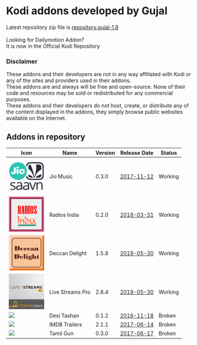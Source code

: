 # Kodi addons developed by Gujal
Latest repository zip file is 
[repository.gujal-1.8](https://github.com/Gujal00/GujalKodiWork/releases/download/1.8/repository.gujal-1.8.zip)
<br>
<br>Looking for Dailymotion Addon?
<br> It is now in the Official Kodi Repository

### Disclaimer
These addons and their developers are not in any way affiliated with Kodi or any of the sites and providers used in their addons.
<br>These addons are and always will be free and open-source. None of their code and resources may be sold or redistributed for any commercial purposes.
<br>These addons and their developers do not host, create, or distribute any of the content displayed in the addons, they simply browse public websites available on the Internet.

## Addons in repository
|Icon|Name|Version|Release Date|Status|
|---|---|---|---|---|
|<img src="https://raw.githubusercontent.com/Gujal00/GujalKodiWork/master/zips/plugin.audio.jiomusic/icon.png" width="96">|Jio Music|0.3.0|[2017-11-12](https://raw.githubusercontent.com/Gujal00/GujalKodiWork/master/zips/plugin.audio.jiomusic/changelog.txt)|Working
|<img src="https://raw.githubusercontent.com/Gujal00/GujalKodiWork/master/zips/plugin.audio.radiosindia/icon.png" width="96">|Radios India|0.2.0|[2018-03-31](https://raw.githubusercontent.com/Gujal00/GujalKodiWork/master/zips/plugin.audio.radiosindia/changelog.txt)|Working
|<img src="https://raw.githubusercontent.com/Gujal00/GujalKodiWork/master/zips/plugin.video.deccandelight/icon.png" width="96">|Deccan Delight|1.5.8|[2018-05-30](https://raw.githubusercontent.com/Gujal00/GujalKodiWork/master/zips/plugin.video.deccandelight/changelog.txt)|Working
|<img src="https://raw.githubusercontent.com/Gujal00/GujalKodiWork/master/zips/plugin.video.live.streamspro/icon.png" width="96">|Live Streams Pro|2.8.4|[2018-05-30](https://raw.githubusercontent.com/Gujal00/GujalKodiWork/master/zips/plugin.video.live.streamspro/changelog.txt)|Working
|<img src="https://raw.githubusercontent.com/Gujal00/GujalKodiWork/master/zips/plugin.video.desitashan/icon.png" width="96">|Desi Tashan|0.1.2|[2016-11-18](https://raw.githubusercontent.com/Gujal00/GujalKodiWork/master/zips/plugin.video.desitashan/changelog.txt)|Broken
|<img src="https://raw.githubusercontent.com/Gujal00/GujalKodiWork/master/zips/plugin.video.imdb.trailers/icon.png" width="96">|IMDB Trailers|2.1.1|[2017-06-14](https://raw.githubusercontent.com/Gujal00/GujalKodiWork/master/zips/plugin.video.imdb.trailers/changelog.txt)|Broken
|<img src="https://raw.githubusercontent.com/Gujal00/GujalKodiWork/master/zips/plugin.video.tamilgun/icon.png" width="96">|Tamil Gun|0.3.0|[2017-06-17](https://raw.githubusercontent.com/Gujal00/GujalKodiWork/master/zips/plugin.video.tamilgun/changelog.txt)|Broken

